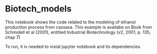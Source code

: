 # Biotech_models
This notebook shows the code related to the modeling of ethanol production process from cassava.
This example is availabe on Book from Schmidell et al (2001), entitled Industrial Biotechnology  (v2, 2001, p. 135, chap 7)

To run, it is needed to instal jupyter notebook and its dependencies.

